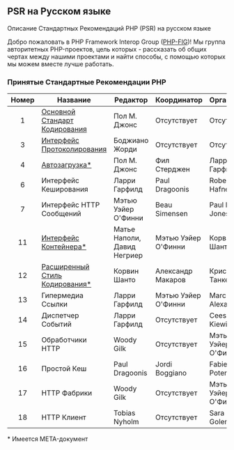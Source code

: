## PSR на Русском языке

Описание Стандартных Рекомендаций PHP (PSR) на русском языке

Добро пожаловать в PHP Framework Interop Group ([PHP-FIG][phpfig])! Мы группа авторитетных PHP-проектов, цель которых - рассказать об общих чертах между нашими проектами и найти способы, с помощью которых мы можем вместе лучше работать.

### Принятые Стандартные Рекомендации PHP

|Номер|Название                                     |Редактор                       |Координатор            |Организатор            |
|:---:|---------------------------------------------|-------------------------------|-----------------------|-----------------------|
|1    |[Основной Стандарт Кодирования][psr-1]       |Пол М. Джонс                   |Отсутствует            |Отсутствует            |
|3    |[Интерфейс Протоколирования][psr-3]          |Боджиано Жорди                 |Отсутствует            |Отсутствует            |
|4    |[Автозагрузка*][psr-4]                       |Пол М. Джонс                   |Фил Стерджен           |Ларри Гарфилд          |
|6    |Интерфейс Кеширования                        |Ларри Гарфилд                  |Paul Dragoonis         |Robert Hafner          |
|7    |Интерфейс HTTP Сообщений                     |Мэтью Уэйер О'Финни            |Beau Simensen          |Paul M. Jones          |
|11   |[Интерфейс Контейнера*][psr-11]              |Матье Наполи, Давид Негриер    |Мэтью Уэйер О'Финни    |Корвин Шанто           |
|12   |[Расширенный Стиль Кодирования*][psr-12]     |Корвин Шанто                   |Александр Макаров      |Крис Танкерсли         |
|13   |Гипермедиа Ссылки                            |Ларри Гарфилд                  |Мэтью Уэйер О'Финни    |Marc Alexander         |
|14   |Диспетчер Событий                            |Ларри Гарфилд                  |Отсутствует            |Cees-Jan Kiewiet       |
|15   |Обработчики HTTP                             |Woody Gilk                     |Отсутствует            |Мэтью Уэйер О'Финни    |
|16   |Простой Кеш                                  |Paul Dragoonis                 |Jordi Boggiano         |Fabien Potencier       |
|17   |HTTP Фабрики                                 |Woody Gilk                     |Отсутствует            |Мэтью Уэйер О'Финни    |
|18   |HTTP Клиент                                  |Tobias Nyholm                  |Отсутствует            |Sara Golemon           |

\* Имеется META-документ

[phpfig]: https://www.php-fig.org/
[psr-1]: ./accepted/psr-1.md
[psr-3]: ./accepted/psr-3.md
[psr-4]: ./accepted/psr-4.md
[psr-11]: ./accepted/psr-11.md
[psr-12]: ./accepted/psr-12.md
